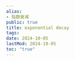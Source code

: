 ```yaml
---
alias:
- 指数衰减
public: true
title: exponential decay
tags:
date: 2024-10-05
lastMod: 2024-10-05
toc: "true"
---
```


